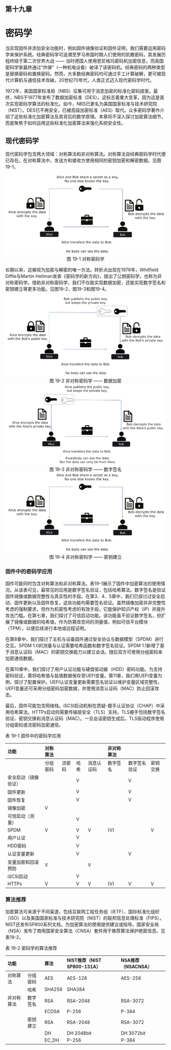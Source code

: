 ## 第十九章

# 密码学

当实现固件并添加安全功能时，例如固件镜像验证和固件证明，我们需要运用密码学来保护系统。经典密码学可追溯至罗马帝国时期人们使用的凯撒密码，其发展历程终结于第二次世界大战 —— 当时德国人使用恩尼格玛密码机加密信息，而英国密码学家最终通过“炸弹”（一种机电设备）破译了该密码机。经典密码的两种类型是替换密码和置换密码。然而，大多数经典密码均可通过手工计算破解，更可被现代计算机与通信技术攻破。20世纪70年代，人类正式迈入现代密码学时代。

1972年，美国国家标准局（NBS）征集可用于消息加密的标准化密码提案。最终，NBS于1977年发布了数据加密标准（DES）。这标志着重大变革，因为这是首次实现密码学算法的标准化。如今，NBS已更名为美国国家标准与技术研究院（NIST）。DES已不再安全，已被高级加密标准（AES）取代。众多密码学著作介绍了这些标准化加密算法及其背后的数学原理。本章将不深入探讨加密算法细节，而是聚焦于如何运用这些标准化加密算法来强化系统安全性。

## 现代密码学

现代密码学包含两大领域：对称算法和非对称算法。对称算法自经典密码学时代便已存在。在对称算法中，发送方和接收方使用相同的密钥加密和解密数据。见图19-1。

<div align=center><img src=Figures/Chapter-19-Screenshot/Figure-19-1.jpg></img></div>
<div align=center>图 19-1 对称密码学</div>

长期以来，这被视为加密与解密的唯一方法。转折点出现在1976年，Whitfield Diffie与Martin Hellman发表《密码学的新方向》，提出了公钥密码学，也称为非对称密码学。借助非对称密码学，我们不仅能实现数据加密，还能实现数字签名和密钥建立等更多功能。见图19-2、图19-3和图19-4。

<div align=center><img src=Figures/Chapter-19-Screenshot/Figure-19-2.jpg></img></div>
<div align=center>图 19-2 非对称密码学 —— 数据加密</div>

<div align=center><img src=Figures/Chapter-19-Screenshot/Figure-19-3.jpg></img></div>
<div align=center>图 19-3 非对称密码学 —— 数字签名</div>

<div align=center><img src=Figures/Chapter-19-Screenshot/Figure-19-1.jpg></img></div>
<div align=center>图 19-4 非对称密码学 —— 密钥建立</div>

### 固件中的密码学应用

固件可能同时包含对称算法和非对称算法。表19-1展示了固件中加密算法的使用情况。从该表可见，最常见的应用是数字签名验证，包括哈希算法。数字签名是验证固件镜像或数据完整性与真实性的手段。在第3、4、5章中，我们已探讨过安全启动、固件更新以及固件恢复。这些功能均需要签名验证。虽然镜像加密并非完整性考虑的强制要求，但作为机密性考虑的有效手段，它能保护知识产权（IP）并提升攻击门槛。在第七章，我们探讨了可信启动功能。该功能虽不验证数字签名，但扩展了镜像或数据的哈希值，作为防篡改空间的测量值，例如可信平台模块（TPM），以便后续进行本地或远程证明。

在第8章中，我们探讨了主机与设备固件通过安全协议与数据模型（SPDM）进行交互。SPDM 1.0的测量与认证需要哈希函数和数字签名验证。SPDM 1.1新增了基于消息认证码（MAC）的密钥交换能力以建立会话。随后双方可使用分组密码来加密通信数据。

在第10章中，我们探讨了用户认证功能与硬盘驱动器（HDD）密码功能。为支持密码验证，需将哈希值与盐值数据保存至UEFI变量。第11章，我们用UEFI变量为例，探讨了配置保护。UEFI认证变量更新需要签名验证以维护变量区域完整性。UEFI变量还可采用分组密码加密数据，并使用消息认证码（MAC）防止回滚攻击。

最后，固件可能包含网络栈。iSCSI启动机制在质疑-握手认证协议（CHAP）中采用哈希算法。HTTPs启动则需要传输层安全（TLS）支持。TLS握手包括数字签名验证、密钥交换和消息认证码（MAC）。一旦会话密钥生成后，TLS驱动程序使用分组密码或流密码加密通信。

表 19-1 固件中的密码学应用

|    功能    |  对称算法  |        |        |        |  非对称算法  |        |        |
| :----- | :----- | :----- | :----- | :----- | :----- | :----- | :----- |
|        |  分组密码  |   流密码   |    哈希     | 消息认证码 |  数字签名  | 数字签名验证 |  密钥交换  |
| 安全启动（镜像验证）|    |     | V |          |         |   V   |        |
| 固件更新 |        |        |   V   |        |        |   V   |        |
| 固件恢复 |        |        |   V   |        |        |   V   |        |
| 镜像加密 |   V   |        |        |        |        |        |        |
| 可信启动（测量）|        |        |   V   |        |        |        |        |
|  SPDM  |   V   |        |   V   |   V   |  (V)  |        |   V   |
| 用户认证 |        |        |   V   |        |        |        |        |
| HDD密码 |        |        |   V   |        |        |        |        |
| 认证变量更新 |        |        |   V   |        |        |   V   |        |
| 变量加密和回滚预防 |   V   |        |        |   V   |        |        |        |
| iSCSI启动 |        |        |   V   |        |        |        |        |
| HTTPs |   V   |        |   V   |   V   |  (V)  |   V   |   V   |

### 算法推荐

加密算法可来源于不同渠道，包括互联网工程任务组（IETF）、国际标准化组织（ISO）以及美国国家标准与技术研究院（NIST）的联邦信息处理标准（FIPS）。NIST还发布SP800系列文档，为加密算法的使用提供建议或指导。国家安全局（NSA）发布了商用国家安全算法（CNSA）套件用于推荐算法保护绝密信息。见表19-2。

表 19-2 密码学的算法推荐

|   功能   |        |   算法   | NIST推荐（NIST SP800-131A）| NSA推荐（NSACNSA）|
| :----- | :----- | :----- | :----- | :----- |
| 对称算法 | 分组密码 | AES | AES-128 | AES-256 |
|        |   哈希   | SHA256 | SHA384 |
| 非对称算法 | 数字签名 | RSA | RSA-2048 | RSA-3072 |
|        |        | ECDSA | P-256 | P-384 |
|        | 密钥建立 | RSA | RSA-2048 | RSA-3072 |
|        |        | DH | DH 2048bit | DH 3072bit |
|        |        | EC_DH | P-256 | P-384 |


